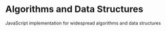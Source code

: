# Algorithms and Data Structures
JavaScript implementation for widespread algorithms and data structures
